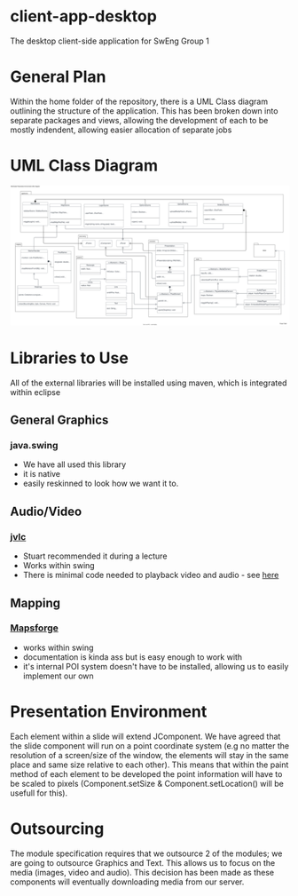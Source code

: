 # client-app-desktop
The desktop client-side application for SwEng Group 1

# General Plan
Within the home folder of the repository, there is a UML Class diagram outlining the structure of the application.
This has been broken down into separate packages and views, allowing the development of each to be mostly indendent, allowing easier allocation of separate jobs

# UML Class Diagram
![Diagram](./docs/MMPE-UML-Diagram.svg)

# Libraries to Use
All of the external libraries will be installed using maven, which is integrated within eclipse 
## General Graphics
### java.swing 
- We have all used this library
- it is native
- easily reskinned to look how we want it to.

## Audio/Video
### [jvlc](https://github.com/caprica/vlcj)
- Stuart recommended it during a lecture 
- Works within swing 
- There is minimal code needed to playback video and audio - see [here](https://www.tutorialspoint.com/vlcj/)

## Mapping
### [Mapsforge](https://github.com/mapsforge/mapsforge)
- works within swing
- documentation is kinda ass but is easy enough to work with
- it's internal POI system doesn't have to be installed, allowing us to easily implement our own

# Presentation Environment
Each element within a slide will extend JComponent. We have agreed that the slide component will run on a point coordinate system (e.g no matter the resolution of a screen/size of the window, the elements will stay in the same place and same size relative to each other). This means that within the paint method of each element to be developed the point information will have to be scaled to pixels (Component.setSize & Component.setLocation() will be usefull for this).

# Outsourcing
The module specification requires that we outsource 2 of the modules; we are going to outsource Graphics and Text. This allows us to focus on the media (images, video and audio). This decision has been made as these components will eventually downloading media from our server.
